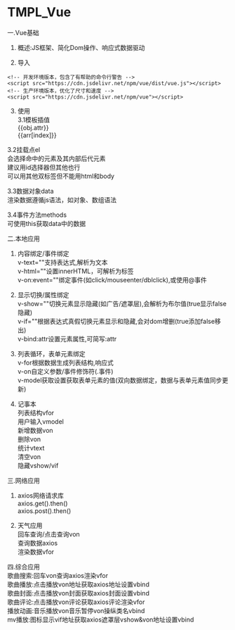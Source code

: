 # TMPL_Vue

一.Vue基础  
1. 概述:JS框架、简化Dom操作、响应式数据驱动  
  
2. 导入  
```  
<!-- 开发环境版本，包含了有帮助的命令行警告 -->  
<script src="https://cdn.jsdelivr.net/npm/vue/dist/vue.js"></script>  
<!-- 生产环境版本，优化了尺寸和速度 -->  
<script src="https://cdn.jsdelivr.net/npm/vue"></script>    
```  
  
3. 使用  
3.1模板插值  
{{obj.attr}}  
{{arr[index]}}    
  
3.2挂载点el  
会选择命中的元素及其内部后代元素  
建议用id选择器但其他也行  
可以用其他双标签但不能用html和body  
  
3.3数据对象data  
渲染数据遵循js语法，如对象、数组语法  
  
3.4事件方法methods  
可使用this获取data中的数据  
  
二.本地应用  
1. 内容绑定/事件绑定  
v-text=""支持表达式,解析为文本  
v-html=""设置innerHTML，可解析为标签  
v-on:event=""绑定事件(如click/mouseenter/dblclick),或使用@事件    
  
2. 显示切换/属性绑定  
v-show=""切换元素显示隐藏(如广告/遮罩层),会解析为布尔值(true显示false隐藏)    
v-if=""根据表达式真假切换元素显示和隐藏,会对dom增删(true添加false移出)  
v-bind:attr设置元素属性,可简写:attr  
  
3. 列表循环，表单元素绑定  
v-for根据数据生成列表结构,响应式  
v-on自定义参数/事件修饰符(.事件)  
v-model获取设置获取表单元素的值(双向数据绑定，数据与表单元素值同步更新)  
  
4. 记事本  
列表结构vfor  
用户输入vmodel  
新增数据von  
删除von  
统计vtext  
清空von  
隐藏vshow/vif  
  
三.网络应用
1. axios网络请求库  
axios.get().then()  
axios.post().then()  
  
2. 天气应用  
回车查询/点击查询von  
查询数据axios  
渲染数据vfor  
  
四.综合应用  
歌曲搜索:回车von查询axios渲染vfor  
歌曲播放:点击播放von地址获取axios地址设置vbind  
歌曲封面:点击播放von封面获取axios封面设置vbind  
歌曲评论:点击播放von评论获取axios评论渲染vfor  
播放动画:音乐播放von音乐暂停von操纵类名vbind  
mv播放:图标显示vif地址获取axios遮罩层vshow&von地址设置vbind  
